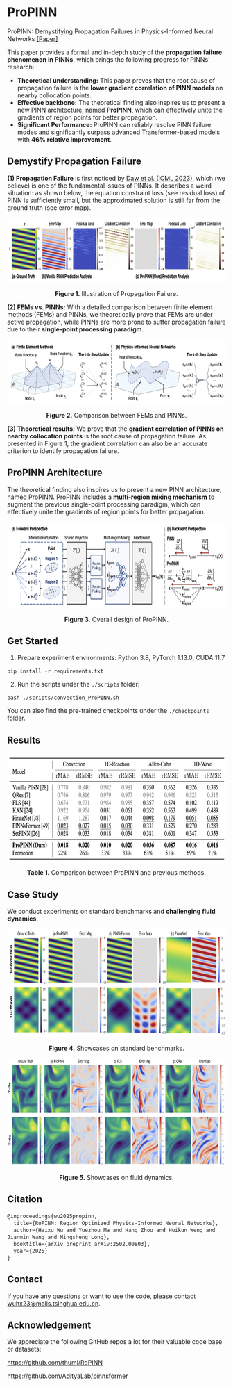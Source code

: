# ProPINN

ProPINN: Demystifying Propagation Failures in Physics-Informed Neural Networks [[Paper]](https://arxiv.org/abs/2502.00803)

This paper provides a formal and in-depth study of the **propagation failure phenomenon in PINNs**, which brings the following progress for PINNs' research:

- **Theoretical understanding:** This paper proves that the root cause of propagation failure is the **lower gradient correlation of PINN models** on nearby collocation points. 
- **Effective backbone:** The theoretical finding also inspires us to present a new PINN architecture, named **ProPINN**, which can effectively unite the gradients of region points for better propagation.
- **Significant Performance:** ProPINN can reliably resolve PINN failure modes and significantly surpass advanced Transformer-based models with **46% relative improvement**.

## Demystify Propagation Failure

**(1) Propagation Failure** is first noticed by [Daw et al. (ICML 2023)](https://arxiv.org/abs/2207.02338), which (we believe) is one of the fundamental issues of PINNs. It describes a weird situation: as shown below, the equation constraint loss (see residual loss) of PINN is sufficiently small, but the approximated solution is still far from the ground truth (see error map).

<p align="center">
<img src=".\pic\visualization.png" height = "150" alt="" align=center />
<br><br>
<b>Figure 1.</b> Illustration of Propagation Failure.
</p>

**(2) FEMs vs. PINNs:** With a detailed comparison between finite element methods (FEMs) and PINNs, we theoretically prove that FEMs are under active propagation, while PINNs are more prone to suffer propagation failure due to their **single-point processing paradigm**. 

<p align="center">
<img src=".\pic\compare.png" height = "150" alt="" align=center />
<br><br>
<b>Figure 2.</b> Comparison between FEMs and PINNs.
</p>

**(3) Theoretical results:** We prove that the **gradient correlation of PINNs on nearby collocation points** is the root cause of propagation failure. As presented in Figure 1, the gradient correlation can also be an accurate criterion to identify propagation failure.

## ProPINN Architecture

The theoretical finding also inspires us to present a new PINN architecture, named ProPINN. ProPINN includes a **multi-region mixing mechanism** to augment the previous single-point processing paradigm, which can effectively unite the gradients of region points for better propagation.

<p align="center">
<img src=".\pic\propinn.png" height = "200" alt="" align=center />
<br><br>
<b>Figure 3.</b> Overall design of ProPINN.
</p>

## Get Started

1. Prepare experiment environments: Python 3.8, PyTorch 1.13.0, CUDA 11.7

```shell
pip install -r requirements.txt
```

2. Run the scripts under the `./scripts` folder:

```shell
bash ./scripts/convection_ProPINN.sh
```

You can also find the pre-trained checkpoints under the `./checkpoints` folder.

## Results

<p align="center">
<img src=".\pic\results.png" height = "250" alt="" align=center />
<br><br>
<b>Table 1.</b> Comparison between ProPINN and previous methods.
</p>

## Case Study

We conduct experiments on standard benchmarks and **challenging fluid dynamics**.

<p align="center">
<img src=".\pic\case.png" height = "250" alt="" align=center />
<br><br>
<b>Figure 4.</b> Showcases on standard benchmarks.
</p>

<p align="center">
<img src=".\pic\fluid.png" height = "250" alt="" align=center />
<br><br>
<b>Figure 5.</b> Showcases on fluid dynamics.
</p>

## Citation

```
@inproceedings{wu2025propinn,
  title={RoPINN: Region Optimized Physics-Informed Neural Networks},
  author={Haixu Wu and Yuezhou Ma and Hang Zhou and Huikun Weng and Jianmin Wang and Mingsheng Long},
  booktitle={arXiv preprint arXiv:2502.00803},
  year={2025}
}
```

## Contact

If you have any questions or want to use the code, please contact [wuhx23@mails.tsinghua.edu.cn](mailto:wuhx23@mails.tsinghua.edu.cn).

## Acknowledgement

We appreciate the following GitHub repos a lot for their valuable code base or datasets:

https://github.com/thuml/RoPINN

https://github.com/AdityaLab/pinnsformer

